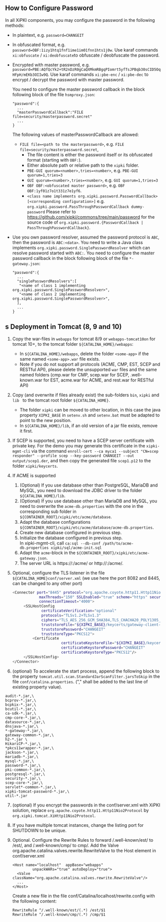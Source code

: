 How to Configure Password
----
In all XiPKI components, you may configure the password in the following methods:
- In plaintext, e.g. `password=CHANGEIT`

- In obfuscated format, e.g. `password=OBF:1izy1htq1fnf1ime1im01fnn1hts1j0w`.
  Use karaf commands `xi:obfuscate` / `xi:deobfuscate`to obfuscate / deobfuscate the password.

- Encrypted with master password, e.g. `password=PBE:AQfQcYk2+tR2nDzR0gCaQXMkmRBgqPIomrt5yfTsJPBqb30sCID5OqHFpH/mEKb3OIIw9Q`.
  Use karaf commands `xi:pbe-enc` / `xi:pbe-dec` to encrypt / decrypt the password with master password.

  You need to configure the master password callback in the block following block of the file `hsmproxy.json`:
   ```
   "password":{
     ...
     "masterPasswordCallback":"FILE file=security/masterpassword.secret"
     ...
   }
   ```
  The following values of masterPasswordCallback are allowed:
   - `FILE file=<path to the masterpassword>`, e.g. `FILE file=security/masterpassword.secret`,
      - The file content is either the password itself or its obfuscated format (starting with `OBF:`).
      - Either absolute path or relative path to the `xipki` folder.
      - `PBE-GUI quorum=<number>,tries=<number>`, e.g. `PBE-GUI quorum=1,tries=3`
      - `GUI quorum=<number>,tries=<number>`, e.g. `GUI quorum=1,tries=3`
      - `OBF OBF:<obfuscated master password>`, e.g. `OBF OBF:1yf01z7o1t331z7e1yf6`.
      - `<class name implements org.xipki.password.PasswordCallback> [<corresponding configuration>]`
        e.g. `org.xipki.password.PassThroughPasswordCallback dummy-password`
        Please refer to https://github.com/xipki/commons/tree/main/password for the source code of
        `org.xipki.password.{PasswordCallback | PassThroughPasswordCallback}`.

- Use you own password resolver, assumed the password protocol is `ABC`, then the password is
  `ABC:<data>`. You need to write a Java class implements `org.xipki.password.SinglePasswordResolver` which
  can resolve password started with `ABC:`.
  You need to configure the master password callback in the block following block of the file `*-gateway.json`:
   ```
   "password":{
     ...
     "singlePasswordResolvers":[
      "<name of class 1 implementing org.xipki.password.SinglePasswordResolver>",
      "<name of class 2 implementing org.xipki.password.SinglePasswordResolver>",
     ],
     ...
   }
   ```
s
Deployment in Tomcat (8, 9 and 10)
----
1. Copy the war-files in `webapps` for tomcat 8/9 or `webapps-tomcat10on` for tomcat 10+,
   to the tomcat folder `${CATALINA_HOME}/webapps`:
   - In `${CATALINA_HOME}/webapps`, delete the folder `<some-app>` if the same named `<some-app>.war` file exists.
   - Note if you do not support all protocols (ACME, CMP, EST, SCEP and RESTful API), please delete the unsupported `war`
     files and the same named folders
     (cmp.war for CMP, scep.war for SCEP, .well-known.war for EST, acme.war for ACME, and rest.war for RESTful API)
2. Copy (and overwrite if files already exist) the sub-folders `bin`, `xipki` and `lib `
   to the tomcat root folder `${CATALINA_HOME}`.
   - The folder `xipki` can be moved to other location, in this case the java property `XIPKI_BASE` in
     `setenv.sh` and `setenv.bat` must be adapted to point to the new position.
   - In `${CATALINA_HOME}/lib`, if an old version of a jar file exists, remove it first.
3. If SCEP is supported, you need to have a SCEP server certificate with private key. For the demo you may generate this
   certificate in the `xipki-mgmt-cli` via the command 
   `enroll-cert --ca myca1 --subject "CN=scep responder" --profile scep --key-password CHANGEIT --out output/scep1.der`,
   and then copy the generated file `scep1.p12` to the folder `xipki/keycerts`.
4. If ACME is supported
   1. (Optional) If you use database other than PostgreSQL, MariaDB and MySQL, you need to
      download the JDBC driver to the folder `${CATALINA_HOME}/lib`.
   2. (Optional) If you use database other than MariaDB and MySQL, you need to overwrite the
      `acme-db.properties` with the one in the corresponding sub folder in `${CONTAINER_ROOT}/xipki/etc/acme/database`.
   3. Adapt the database configurations `${CONTAINER_ROOT}/xipki/etc/acme/database/acme-db.properties`.
   4. Create new database configured in previous step.
   5. Initialize the database configured in previous step.  
      In xipki-mgmt-cli, call `ca:sql --db-conf /path/to/acme-db.properties xipki/sql/acme-init.sql`
   6. Adapt the `acme`-block in the `${CONTAINER_ROOT}/xipki/etc/acme-gateway.json`.
   7. The server URL is https://<host>:<HTTPS-port>/acme/ or http://<host>:<HTTP-port>/acme/.
5. Optional, configure the TLS listener in the file
   `${CATALINA_HOME}conf/server.xml` (we use here the port 8082 and 8445, can be changed to any other port)
   ```sh
   <Connector port="8445" protocol="org.apache.coyote.http11.Http11Nio2Protocol"
               maxThreads="150" SSLEnabled="true" scheme="https" secure="true"
               connectionTimeout="4000">
        <SSLHostConfig
                certificateVerification="optional"
                protocols="TLSv1.2+TLSv1.3"
                ciphers="TLS_AES_256_GCM_SHA384,TLS_CHACHA20_POLY1305_SHA256,TLS_AES_128_GCM_SHA256,TLS_AES_128_CCM_8_SHA256,TLS_AES_128_CCM_SHA256,TLS_ECDHE_ECDSA_WITH_AES_128_GCM_SHA256,TLS_ECDHE_ECDSA_WITH_AES_128_CBC_SHA256, TLS_ECDHE_RSA_WITH_AES_128_GCM_SHA256, TLS_ECDHE_RSA_WITH_AES_128_CBC_SHA256"
                truststoreFile="${XIPKI_BASE}/keycerts/gateway-client-ca-certstore.p12"
                truststorePassword="CHANGEIT"
                truststoreType="PKCS12">
            <Certificate
                         certificateKeystoreFile="${XIPKI_BASE}/keycerts/gateway-server.p12"
                         certificateKeystorePassword="CHANGEIT"
                         certificateKeystoreType="PKCS12"/>
        </SSLHostConfig>
   </Connector>
   ```

6. (optional) To accelerate the start process, append the following block to the property
  `tomcat.util.scan.StandardJarScanFilter.jarsToSkip` in the file `conf/catalina.properties`.
   (",\" shall be added to the last line of existing property value).

```
audit-*.jar,\
bcprov-*.jar,\
bcpkix-*.jar,\
bcutil-*.jar,\
ca-sdk-*.jar,\
cmp-core-*.jar,\
datasource-*.jar,\
dnsjava-*.jar,\
*-gateway-*.jar,\
gateway-common-*.jar,\
h2-*.jar \
HikariCP-*.jar,\
*pkcs11wrapper-*.jar,\
jackson-*.jar,\
mariadb-*.jar,\
mysql-*.jar,\
password-*.jar,\
pki-common-*.jar,\
postgresql-*.jar,\
security-*.jar,\
scep-core-*.jar,\
servlet*-common-*.jar,\
xipki-tomcat-password-*.jar,\
util-*.jar
```

7. (optional) If you encrypt the passwords in the conf/server.xml with XiPKI solution, replace
   `org.apache.coyote.http11.Http11Nio2Protocol` by `org.xipki.tomcat.XiHttp11Nio2Protocol`.

8. If you have multiple tomcat instances, change the listing port for SHUTDOWN to be unique.

9. Optional. Configure the Rewrite Rules to forward /.well-known/est/ to /est/, and /.well-known/cmp/ to cmp/.
   Add the Valve org.apache.catalina.valves.rewrite.RewriteValve to the Host element in conf/server.xml
   ```
   <Host name="localhost"  appBase="webapps"
            unpackWARs="true" autoDeploy="true">
     <Valve className="org.apache.catalina.valves.rewrite.RewriteValve"/>
     ...
   </Host>
   ```
   Create a new file in the file conf/Catalina/localhost/rewrite.config with the following content:
   ```
   RewriteRule ^/.well-known/est/(.*) /est/$1
   RewriteRule ^/.well-known/cmp/(.*) /cmp/$1
   ```
